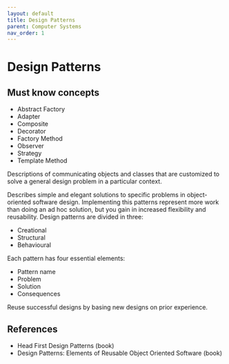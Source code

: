 ```yaml
---
layout: default
title: Design Patterns
parent: Computer Systems
nav_order: 1
---
```


# Design Patterns

## Must know concepts

* Abstract Factory
* Adapter
* Composite
* Decorator
* Factory Method
* Observer
* Strategy
* Template Method

Descriptions of communicating objects and classes that are customized to solve a general design problem in a particular context.

Describes simple and elegant solutions to specific problems in object-oriented software design. Implementing this patterns represent more work than doing an ad hoc solution, but you gain in increased flexibility and reusability. Design patterns are divided in three:

* Creational
* Structural
* Behavioural

Each pattern has four essential elements:

* Pattern name
* Problem
* Solution
* Consequences

Reuse successful designs by basing new designs on prior experience.

## References

* Head First Design Patterns (book)
* Design Patterns: Elements of Reusable Object Oriented Software (book)
